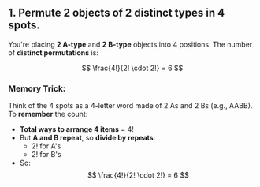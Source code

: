
## 1. Permute 2 objects of 2 distinct types in 4 spots.

You're placing **2 A-type** and **2 B-type** objects into 4 positions. The number of **distinct permutations** is:

$$
\frac{4!}{2! \cdot 2!} = 6
$$

### Memory Trick:
Think of the 4 spots as a 4-letter word made of 2 As and 2 Bs (e.g., AABB).
To **remember** the count:
* **Total ways to arrange 4 items** = 4!
* But **A and B repeat**, so **divide by repeats**:
  * 2! for A's
  * 2! for B's
* So:  $$
  \frac{4!}{2! \cdot 2!} = 6
  $$


